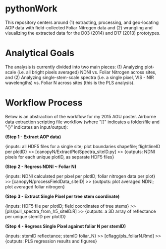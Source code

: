 # pythonWork

This repository centers around (1) extracting, processing, and geo-locating AOP data with field-collected Foliar Nitrogen data and (2) wrangling and visualizing the extracted data for the D03 (2014) and D17 (2013) prototypes. 

# Analytical Goals

The analysis is currently divided into two main pieces: (1) Analyzing plot-scale (i.e. all bright pixels averaged) NDNI vs. Foliar Nitrogen across sites, and (2) Analyzing single-stem-scale spectra (i.e. a single pixel, VIS - NIR wavelengths) vs. Foliar N across sites (this is the PLS analysis). 

# Workflow Process

Below is an abstraction of the workflow for my 2015 AGU poster. Airborne data extraction scripting file workflow (where "[]" indicates a folder/file and "{}" indicates an input/output):

**(Step 1 - Extract AOP data)**

{inputs: all HDF5 files for a single site; plot boundaries shapefile; flightlineID per plotID} >> [canopyN/ExtractPlotSpectra_siteID.py] >> {outputs: NDNI pixels for each unique plotID, as separate HDF5 files}

**(Step 2 - Regress NDNI ~ Foliar N)**

{inputs: NDNI calculated per pixel per plotID; foliar nitrogen data per plot} >> [canopyN/processFieldData_siteID] >> {outputs: plot averaged NDNI; plot averaged foliar nitrogen}

**(Step 3 - Extract Single Pixel per tree stem coordinate)** 

{inputs: HDF5 file per plotID; field coordinates of tree stems} >> [pls/pull_spectra_from_h5_siteID.R] >> {outputs: a 3D array of reflectance per unique stemID per plotID}

**(Step 4 - Regress Single Pixel against foliar N per stemID)** 

{inputs: stemID reflectance; stemID foliar_N} >> [cflagg/pls_foliarN.Rmd] >> {outputs: PLS regression results and figures}
